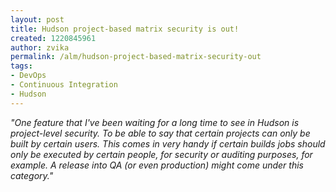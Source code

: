 ```yaml
---
layout: post
title: Hudson project-based matrix security is out!
created: 1220845961
author: zvika
permalink: /alm/hudson-project-based-matrix-security-out
tags:
- DevOps
- Continuous Integration
- Hudson
---
```

<p><em>&quot;One feature that I've been waiting for a long time to see in Hudson is project-level security. To be able to say that certain projects can only be built by certain users. This comes in very handy if certain builds jobs should only be executed by certain people, for security or auditing purposes, for example. A release into QA (or even production) might come under this category.&quot;</em></p>
